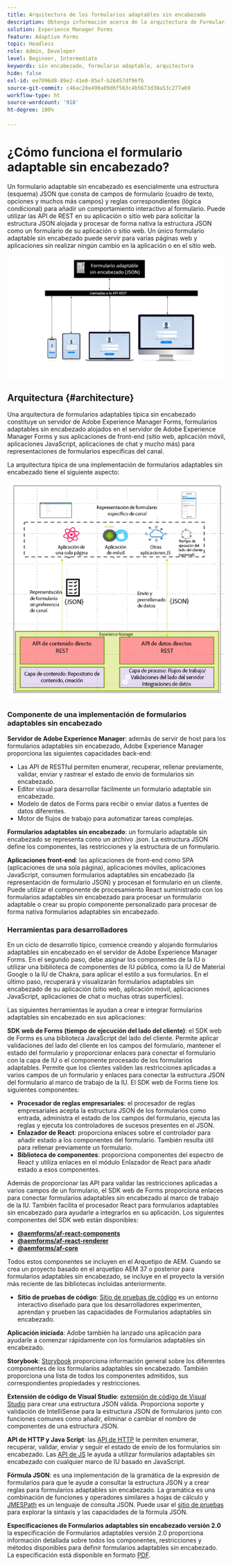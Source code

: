 ```yaml
---
title: Arquitectura de los formularios adaptables sin encabezado
description: Obtenga información acerca de la arquitectura de Formularios adaptables sin encabezado de AEM Forms y cómo puede ayudarle a crear rápidamente formularios para varias plataformas. En este artículo se ofrece información sobre cómo trabajan los formularios adaptables sin encabezado y cómo se pueden integrar con diferentes aplicaciones para simplificar el proceso de creación de formularios.
solution: Experience Manager Forms
feature: Adaptive Forms
topic: Headless
role: Admin, Developer
level: Beginner, Intermediate
keywords: sin encabezado, formulario adaptable, arquitectura
hide: false
exl-id: ee7096d8-89e2-41e0-85e7-b26457df96fb
source-git-commit: c46ac28e490a09d6f563c4b5673d30a53c277a69
workflow-type: ht
source-wordcount: '918'
ht-degree: 100%

---
```



# ¿Cómo funciona el formulario adaptable sin encabezado?

Un formulario adaptable sin encabezado es esencialmente una estructura (esquema) JSON que consta de campos de formulario (cuadro de texto, opciones y muchos más campos) y reglas correspondientes (lógica condicional) para añadir un comportamiento interactivo al formulario. Puede utilizar las API de REST en su aplicación o sitio web para solicitar la estructura JSON alojada y procesar de forma nativa la estructura JSON como un formulario de su aplicación o sitio web. Un único formulario adaptable sin encabezado puede servir para varias páginas web y aplicaciones sin realizar ningún cambio en la aplicación o en el sitio web.

![Funcionamiento del formulario adaptable sin encabezado](/help/assets/how-headless-adaprive-forms-work.png)

## Arquitectura {#architecture}

Una arquitectura de formularios adaptables típica sin encabezado constituye un servidor de Adobe Experience Manager Forms, formularios adaptables sin encabezado alojados en el servidor de Adobe Experience Manager Forms y sus aplicaciones de front-end (sitio web, aplicación móvil, aplicaciones JavaScript, aplicaciones de chat y mucho más) para representaciones de formularios específicas del canal.

La arquitectura típica de una implementación de formularios adaptables sin encabezado tiene el siguiente aspecto:

![Arquitectura](/help/assets/headless-af-architecture.png)

<!-- 

You can use the React renderer component shipped with Headless adaptive forms to render an Adaptive Form or build your own custom component to natively render a Headless Form in a website or an application or use any UI framework or programming language to build your own components to render your forms.

A typical Headless adaptive forms architecture constitutes an Adobe Experience Manager Server, JSON structure of forms, various frontend apps for channel-specific form renditions.

![Architecture](/help/assets/headless-af-architecture.png) -->

### Componente de una implementación de formularios adaptables sin encabezado

**Servidor de Adobe Experience Manager**: además de servir de host para los formularios adaptables sin encabezado, Adobe Experience Manager proporciona las siguientes capacidades back-end:

* Las API de RESTful permiten enumerar, recuperar, rellenar previamente, validar, enviar y rastrear el estado de envío de formularios sin encabezado.
* Editor visual para desarrollar fácilmente un formulario adaptable sin encabezado.
* Modelo de datos de Forms para recibir o enviar datos a fuentes de datos diferentes.
* Motor de flujos de trabajo para automatizar tareas complejas.

**Formularios adaptables sin encabezado**: un formulario adaptable sin encabezado se representa como un archivo .json. La estructura JSON define los componentes, las restricciones y la estructura de un formulario.

**Aplicaciones front-end**: las aplicaciones de front-end como SPA (aplicaciones de una sola página), aplicaciones móviles, aplicaciones JavaScript, consumen formularios adaptables sin encabezado (la representación de formulario JSON) y procesan el formulario en un cliente. Puede utilizar el componente de procesamiento React suministrado con los formularios adaptables sin encabezado para procesar un formulario adaptable o crear su propio componente personalizado para procesar de forma nativa formularios adaptables sin encabezado.

<!-- ### Understanding Headless adaptive forms definition -->



### Herramientas para desarrolladores

En un ciclo de desarrollo típico, comience creando y alojando formularios adaptables sin encabezado en el servidor de Adobe Experience Manager Forms. En el segundo paso, debe asignar los componentes de la IU o utilizar una biblioteca de componentes de IU pública, como la IU de Material Google o la IU de Chakra, para aplicar el estilo a sus formularios. En el último paso, recuperará y visualizarán formularios adaptables sin encabezado de su aplicación (sitio web, aplicación móvil, aplicaciones JavaScript, aplicaciones de chat o muchas otras superficies).

Las siguientes herramientas le ayudan a crear e integrar formularios adaptables sin encabezado en sus aplicaciones:

**SDK web de Forms (tiempo de ejecución del lado del cliente)**: el SDK web de Forms es una biblioteca JavaScript del lado del cliente. Permite aplicar validaciones del lado del cliente en los campos del formulario, mantener el estado del formulario y proporcionar enlaces para conectar el formulario con la capa de IU o el componente procesado de los formularios adaptables. Permite que los clientes validen las restricciones aplicadas a varios campos de un formulario y enlaces para conectar la estructura JSON del formulario al marco de trabajo de la IU. El SDK web de Forms tiene los siguientes componentes:

* **Procesador de reglas empresariales**: el procesador de reglas empresariales acepta la estructura JSON de los formularios como entrada, administra el estado de los campos del formulario, ejecuta las reglas y ejecuta los controladores de sucesos presentes en el JSON.
* **Enlazador de React**: proporciona enlaces sobre el controlador para añadir estado a los componentes del formulario. También resulta útil para rellenar previamente un formulario.
* **Biblioteca de componentes**: proporciona componentes del espectro de React y utiliza enlaces en el módulo Enlazador de React para añadir estado a esos componentes.

Además de proporcionar las API para validar las restricciones aplicadas a varios campos de un formulario, el SDK web de Forms proporciona enlaces para conectar formularios adaptables sin encabezado al marco de trabajo de la IU. También facilita el procesador React para formularios adaptables sin encabezado para ayudarle a integrarlos en su aplicación. Los siguientes componentes del SDK web están disponibles:

* **[@aemforms/af-react-components](https://www.npmjs.com/package/@aemforms/af-react-components)**
* **[@aemforms/af-react-renderer](https://www.npmjs.com/package/@aemforms/af-react-renderer)**
* **[@aemforms/af-core](https://www.npmjs.com/package/@aemforms/af-core)**

Todos estos componentes se incluyen en el Arquetipo de AEM. Cuando se crea un proyecto basado en el arquetipo AEM 37 o posterior para formularios adaptables sin encabezado, se incluye en el proyecto la versión más reciente de las bibliotecas incluidas anteriormente.

* **Sitio de pruebas de código**: [Sitio de pruebas de código](https://experienceleague.adobe.com/landing/aem-headless-forms/developer/code.html?lang=es) es un entorno interactivo diseñado para que los desarrolladores experimenten, aprendan y prueben las capacidades de Formularios adaptables sin encabezado.

**Aplicación iniciada**: Adobe también ha lanzado una aplicación para ayudarle a comenzar rápidamente con los formularios adaptables sin encabezado.

<!-- **View Library (UI Layer)**: A custom form application built in a front-end language. You can use react, Angular, Flutter, NPM, Vue.js, Ionic, BootStrap, or any other language to built front end. You can also use the Headless adaptive forms Super Component, provided out-of-the-box, inside a react application to render a Headless adaptive form. Headless adaptive forms super component makes use of OOTB react spectrum -based form components to render the Headless adaptive form. 

Core-Components: It enables use to render an Adaptive Form using JSON structure. It uses rule grammar to help create dynamic field interactions. The rule grammar is based on [JSON formula](http://github.com/adobe/json-formula/). You can develop your own renderer or embed the React based Adaptive Forms renderer, provided OOTB, in your front-end app to render the form. -->

**Storybook**: [Storybook](https://opensource.adobe.com/aem-forms-af-runtime/storybook/) proporciona información general sobre los diferentes componentes de los formularios adaptables sin encabezado. También proporciona una lista de todos los componentes admitidos, sus correspondientes propiedades y restricciones.

**Extensión de código de Visual Studio**: [extensión de código de Visual Studio](visual-studio-code-extension-for-headless-adaptive-forms.md) para crear una estructura JSON válida. Proporciona soporte y validación de IntelliSense para la estructura JSON de formularios junto con funciones comunes como añadir, eliminar o cambiar el nombre de componentes de una estructura JSON.

**API de HTTP y Java Script**: las [API de HTTP](https://opensource.adobe.com/aem-forms-af-runtime/api/) le permiten enumerar, recuperar, validar, enviar y seguir el estado de envío de los formularios sin encabezado. Las [API de JS](https://opensource.adobe.com/aem-forms-af-runtime/jsdocs/) le ayuda a utilizar formularios adaptables sin encabezado con cualquier marco de IU basado en JavaScript.

**Fórmula JSON**: es una implementación de la gramática de la expresión de formularios para que le ayude a consultar la estructura JSON y a crear reglas para formularios adaptables sin encabezado. La gramática es una combinación de funciones y operadores similares a hojas de cálculo y [JMESPath](https://jmespath.org/) es un lenguaje de consulta JSON. Puede usar el [sitio de pruebas](https://opensource.adobe.com/json-formula/dist/index.html) para explorar la sintaxis y las capacidades de la fórmula JSON.

**Especificaciones de Formularios adaptables sin encabezado versión 2.0** la especificación de Formularios adaptables versión 2.0 proporciona información detallada sobre todos los componentes, restricciones y métodos disponibles para definir formularios adaptables sin encabezado. La especificación está disponible en formato [PDF](/help/assets/headless-adaptive-forms-specification.pdf).

